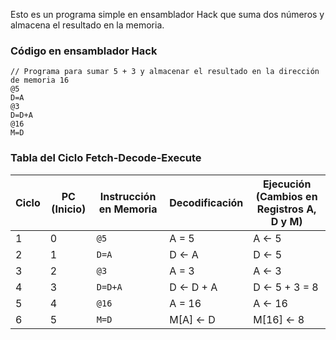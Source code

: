 Esto es un programa simple en ensamblador Hack que suma dos números y almacena el resultado en la memoria.   

### Código en ensamblador Hack
```assembly
// Programa para sumar 5 + 3 y almacenar el resultado en la dirección de memoria 16
@5
D=A
@3
D=D+A
@16
M=D
```


### Tabla del Ciclo Fetch-Decode-Execute

| Ciclo | PC (Inicio) | Instrucción en Memoria | Decodificación | Ejecución (Cambios en Registros A, D y M) |
|-------|------------|----------------------|---------------|--------------------------------------|
| 1     | 0         | `@5`                 | A = 5         | A ← 5                               |
| 2     | 1         | `D=A`                 | D ← A        | D ← 5                               |
| 3     | 2         | `@3`                 | A = 3         | A ← 3                               |
| 4     | 3         | `D=D+A`               | D ← D + A    | D ← 5 + 3 = 8                       |
| 5     | 4         | `@16`                | A = 16        | A ← 16                              |
| 6     | 5         | `M=D`                 | M[A] ← D     | M[16] ← 8                           |

